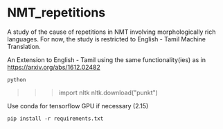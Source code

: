 # NMT_repetitions
A study of the cause of repetitions in NMT involving morphologically rich languages. For now, the study is restricted to English - Tamil Machine Translation. 

An Extension to English - Tamil using the same functionality(ies) as in https://arxiv.org/abs/1612.02482

`python`
>>> import nltk
>>> nltk.download("punkt")

Use conda for tensorflow GPU if necessary (2.15)

`pip install -r requirements.txt`
